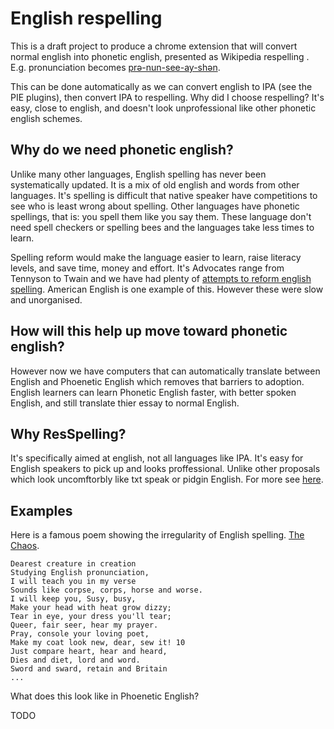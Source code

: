 # English respelling

This is a draft project to produce a chrome extension that will convert normal english into phonetic english, presented as Wikipedia respelling . E.g. pronunciation becomes [prə-nun-see-ay-shən](https://en.wikipedia.org/wiki/Wikipedia:Pronunciation_respelling_key).

This can be done automatically as we can convert english to IPA (see the PIE plugins), then convert IPA to respelling. Why did I choose respelling? It's easy, close to english, and doesn't look unprofessional like other phonetic english schemes.

## Why do we need phonetic english?
Unlike many other languages, English spelling has never been systematically updated. It is a mix of old english and words from other languages. It's spelling is difficult that native speaker have competitions to see who is least wrong about spelling. Other languages have phonetic spellings, that is: you spell them like you say them. These language don't need spell checkers or spelling bees and the languages take less times to learn. 

Spelling reform would make the language easier to learn, raise literacy levels, and save time, money and effort. It's Advocates range from Tennyson to Twain and we have had plenty of [attempts to reform english spelling](https://en.wikipedia.org/wiki/English-language_spelling_reform). American English is one example of this. However these were slow and unorganised.

## How will this help up move toward phonetic english?
However now we have computers that can automatically translate between English and Phoenetic English which removes that barriers to adoption. English learners can learn Phonetic English faster, with better spoken English, and still translate thier essay to normal English.

## Why ResSpelling?
It's specifically aimed at english, not all languages like IPA. It's easy for English speakers to pick up and looks proffessional. Unlike other proposals which look uncomftorbly like txt speak or pidgin English. For more see [here](http://www.linguism.co.uk/language/ipa-versus-respelling).

## Examples

Here is a famous poem showing the irregularity of English spelling. [The Chaos](https://web.archive.org/web/20050415131319/http://www.spellingsociety.org/journals/j17/caos.php).

```
Dearest creature in creation
Studying English pronunciation,
I will teach you in my verse
Sounds like corpse, corps, horse and worse. 
I will keep you, Susy, busy,
Make your head with heat grow dizzy;
Tear in eye, your dress you'll tear;
Queer, fair seer, hear my prayer. 
Pray, console your loving poet,
Make my coat look new, dear, sew it! 10
Just compare heart, hear and heard,
Dies and diet, lord and word.
Sword and sward, retain and Britain
...
```

What does this look like in Phoenetic English?

TODO
